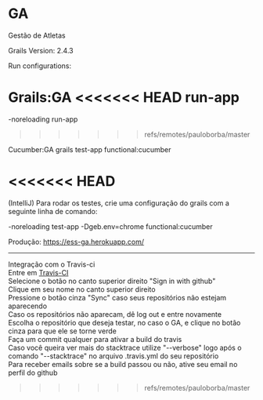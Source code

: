 # GA
Gestão de Atletas

Grails Version: 2.4.3

Run configurations:

Grails:GA
<<<<<<< HEAD
run-app
=======

-noreloading run-app
>>>>>>> refs/remotes/pauloborba/master

Cucumber:GA
grails test-app functional:cucumber

<<<<<<< HEAD
=======
(IntelliJ) Para rodar os testes, crie uma configuração do grails com a seguinte linha de comando:

-noreloading test-app -Dgeb.env=chrome functional:cucumber

Produção: https://ess-ga.herokuapp.com/

-------------------------------------------------------------------------------------------------------------------

Integração com o Travis-ci <br />
Entre em [Travis-CI](https://travis-ci.org/) <br />
Selecione o botão no canto superior direito "Sign in with github" <br />
Clique em seu nome no canto superior direito <br />
Pressione o botão cinza "Sync" caso seus repositórios não estejam aparecendo <br />
Caso os repositórios não aparecam, dê log out e entre novamente <br />
Escolha o repositório que deseja testar, no caso o GA, e clique no botão cinza para que ele se torne verde <br />
Faça um commit qualquer para ativar a build do travis <br />
Caso você queira ver mais do stacktrace utilize "--verbose" logo após o comando "--stacktrace" no arquivo .travis.yml do seu repositório <br />
Para receber emails sobre se a build passou ou não, ative seu email no perfil do github <br />
>>>>>>> refs/remotes/pauloborba/master

